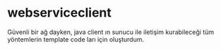 # webserviceclient
Güvenli bir ağ dayken, java client ın sunucu ile iletişim kurabileceği tüm yöntemlerin template code ları için oluşturdum.
